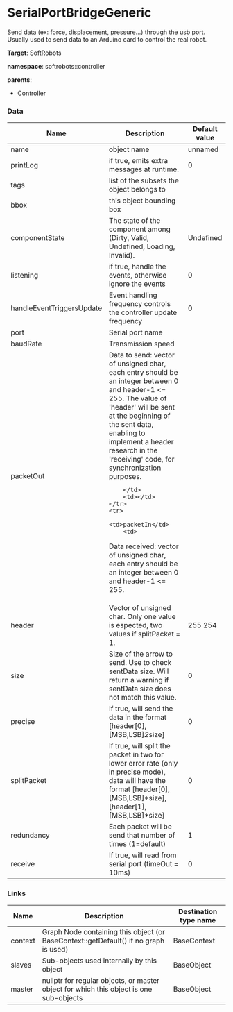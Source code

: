 <!-- generate_doc -->
# SerialPortBridgeGeneric

Send data (ex: force, displacement, pressure…) through the usb port. 
Usually used to send data to an Arduino card to control the real robot.


__Target__: SoftRobots

__namespace__: softrobots::controller

__parents__:

- Controller

### Data

<table>
    <thead>
        <tr>
            <th>Name</th>
            <th>Description</th>
            <th>Default value</th>
        </tr>
    </thead>
    <tbody>
	<tr>
		<td>name</td>
		<td>
object name
		</td>
		<td>unnamed</td>
	</tr>
	<tr>
		<td>printLog</td>
		<td>
if true, emits extra messages at runtime.
		</td>
		<td>0</td>
	</tr>
	<tr>
		<td>tags</td>
		<td>
list of the subsets the object belongs to
		</td>
		<td></td>
	</tr>
	<tr>
		<td>bbox</td>
		<td>
this object bounding box
		</td>
		<td></td>
	</tr>
	<tr>
		<td>componentState</td>
		<td>
The state of the component among (Dirty, Valid, Undefined, Loading, Invalid).
		</td>
		<td>Undefined</td>
	</tr>
	<tr>
		<td>listening</td>
		<td>
if true, handle the events, otherwise ignore the events
		</td>
		<td>0</td>
	</tr>
	<tr>
		<td>handleEventTriggersUpdate</td>
		<td>
Event handling frequency controls the controller update frequency
		</td>
		<td>0</td>
	</tr>
	<tr>
		<td>port</td>
		<td>
Serial port name
		</td>
		<td></td>
	</tr>
	<tr>
		<td>baudRate</td>
		<td>
Transmission speed
		</td>
		<td></td>
	</tr>
	<tr>
		<td>packetOut</td>
		<td>
Data to send: vector of unsigned char, each entry should be an integer between 0 and header-1 <= 255.
The value of 'header' will be sent at the beginning of the sent data,
enabling to implement a header research in the 'receiving' code, for synchronization purposes.

		</td>
		<td></td>
	</tr>
	<tr>
		<td>packetIn</td>
		<td>
Data received: vector of unsigned char, each entry should be an integer between 0 and header-1 <= 255.
		</td>
		<td></td>
	</tr>
	<tr>
		<td>header</td>
		<td>
Vector of unsigned char. Only one value is espected, two values if splitPacket = 1.
		</td>
		<td>255 254</td>
	</tr>
	<tr>
		<td>size</td>
		<td>
Size of the arrow to send. Use to check sentData size. 
Will return a warning if sentData size does not match this value.
		</td>
		<td>0</td>
	</tr>
	<tr>
		<td>precise</td>
		<td>
If true, will send the data in the format [header[0],[MSB,LSB]*2*size]
		</td>
		<td>0</td>
	</tr>
	<tr>
		<td>splitPacket</td>
		<td>
If true, will split the packet in two for lower error rate (only in precise mode),
data will have the format [header[0],[MSB,LSB]*size],[header[1],[MSB,LSB]*size]
		</td>
		<td>0</td>
	</tr>
	<tr>
		<td>redundancy</td>
		<td>
Each packet will be send that number of times (1=default)
		</td>
		<td>1</td>
	</tr>
	<tr>
		<td>receive</td>
		<td>
If true, will read from serial port (timeOut = 10ms)
		</td>
		<td>0</td>
	</tr>

</tbody>
</table>

### Links


| Name | Description | Destination type name |
| ---- | ----------- | --------------------- |
|context|Graph Node containing this object (or BaseContext::getDefault() if no graph is used)|BaseContext|
|slaves|Sub-objects used internally by this object|BaseObject|
|master|nullptr for regular objects, or master object for which this object is one sub-objects|BaseObject|

